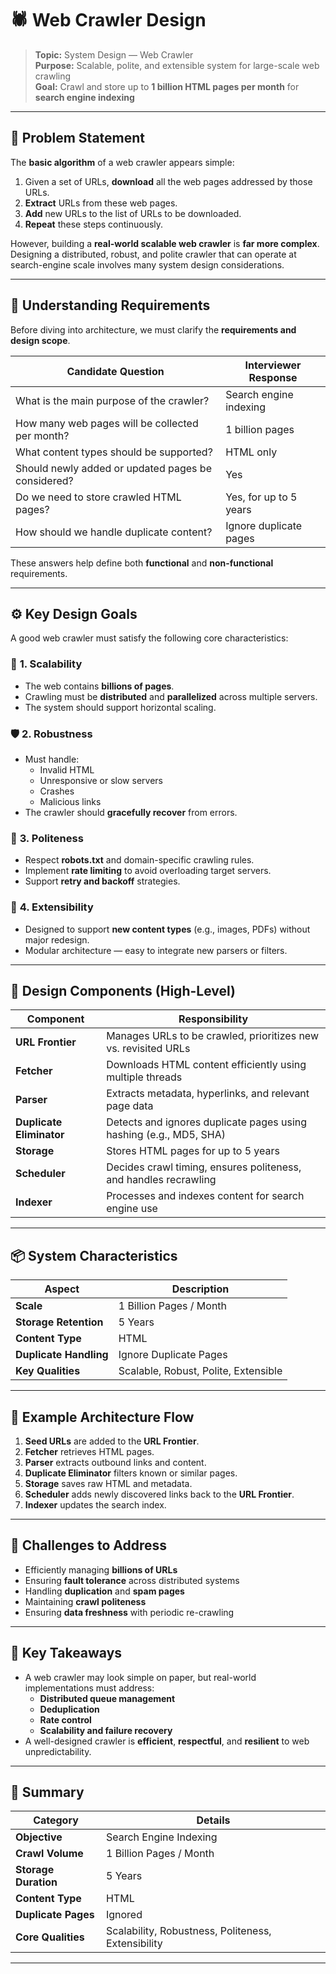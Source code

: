 # 🕷️ Web Crawler Design

> **Topic:** System Design — Web Crawler  
> **Purpose:** Scalable, polite, and extensible system for large-scale web crawling  
> **Goal:** Crawl and store up to **1 billion HTML pages per month** for **search engine indexing**

---

## 📘 Problem Statement

The **basic algorithm** of a web crawler appears simple:

1. Given a set of URLs, **download** all the web pages addressed by those URLs.  
2. **Extract** URLs from these web pages.  
3. **Add** new URLs to the list of URLs to be downloaded.  
4. **Repeat** these steps continuously.

However, building a **real-world scalable web crawler** is **far more complex**. Designing a distributed, robust, and polite crawler that can operate at search-engine scale involves many system design considerations.

---

## 🧭 Understanding Requirements

Before diving into architecture, we must clarify the **requirements and design scope**.

| **Candidate Question** | **Interviewer Response** |
|--------------------------|---------------------------|
| What is the main purpose of the crawler? | Search engine indexing |
| How many web pages will be collected per month? | 1 billion pages |
| What content types should be supported? | HTML only |
| Should newly added or updated pages be considered? | Yes |
| Do we need to store crawled HTML pages? | Yes, for up to 5 years |
| How should we handle duplicate content? | Ignore duplicate pages |

These answers help define both **functional** and **non-functional** requirements.

---

## ⚙️ Key Design Goals

A good web crawler must satisfy the following core characteristics:

### 🧩 **1. Scalability**
- The web contains **billions of pages**.  
- Crawling must be **distributed** and **parallelized** across multiple servers.  
- The system should support horizontal scaling.

### 🛡️ **2. Robustness**
- Must handle:
  - Invalid HTML
  - Unresponsive or slow servers
  - Crashes
  - Malicious links  
- The crawler should **gracefully recover** from errors.

### 🤝 **3. Politeness**
- Respect **robots.txt** and domain-specific crawling rules.  
- Implement **rate limiting** to avoid overloading target servers.  
- Support **retry and backoff** strategies.

### 🧱 **4. Extensibility**
- Designed to support **new content types** (e.g., images, PDFs) without major redesign.  
- Modular architecture — easy to integrate new parsers or filters.

---

## 🧠 Design Components (High-Level)

| **Component** | **Responsibility** |
|----------------|--------------------|
| **URL Frontier** | Manages URLs to be crawled, prioritizes new vs. revisited URLs |
| **Fetcher** | Downloads HTML content efficiently using multiple threads |
| **Parser** | Extracts metadata, hyperlinks, and relevant page data |
| **Duplicate Eliminator** | Detects and ignores duplicate pages using hashing (e.g., MD5, SHA) |
| **Storage** | Stores HTML pages for up to 5 years |
| **Scheduler** | Decides crawl timing, ensures politeness, and handles recrawling |
| **Indexer** | Processes and indexes content for search engine use |

---

## 📦 System Characteristics

| **Aspect** | **Description** |
|-------------|-----------------|
| **Scale** | 1 Billion Pages / Month |
| **Storage Retention** | 5 Years |
| **Content Type** | HTML |
| **Duplicate Handling** | Ignore Duplicate Pages |
| **Key Qualities** | Scalable, Robust, Polite, Extensible |

---

## 🧰 Example Architecture Flow

1. **Seed URLs** are added to the **URL Frontier**.  
2. **Fetcher** retrieves HTML pages.  
3. **Parser** extracts outbound links and content.  
4. **Duplicate Eliminator** filters known or similar pages.  
5. **Storage** saves raw HTML and metadata.  
6. **Scheduler** adds newly discovered links back to the **URL Frontier**.  
7. **Indexer** updates the search index.

---

## 🧩 Challenges to Address

- Efficiently managing **billions of URLs**
- Ensuring **fault tolerance** across distributed systems
- Handling **duplication** and **spam pages**
- Maintaining **crawl politeness**
- Ensuring **data freshness** with periodic re-crawling

---

## 🧠 Key Takeaways

- A web crawler may look simple on paper, but real-world implementations must address:
  - **Distributed queue management**
  - **Deduplication**
  - **Rate control**
  - **Scalability and failure recovery**
- A well-designed crawler is **efficient**, **respectful**, and **resilient** to web unpredictability.

---

## 📘 Summary

| **Category** | **Details** |
|---------------|-------------|
| **Objective** | Search Engine Indexing |
| **Crawl Volume** | 1 Billion Pages / Month |
| **Storage Duration** | 5 Years |
| **Content Type** | HTML |
| **Duplicate Pages** | Ignored |
| **Core Qualities** | Scalability, Robustness, Politeness, Extensibility |

---

